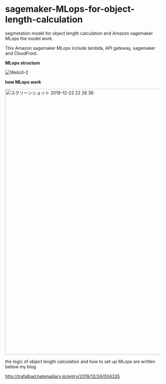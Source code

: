 # sagemaker-MLops-for-object-length-calculation

segmetation model for object length calculation and Amazon sagemaker MLops the model work.

This Amazon sagemaker MLops include lambda, API gateway, sagemaker and CloudFront.

<b>MLops structure</b>

![WebUI-2](https://user-images.githubusercontent.com/48679574/71368891-83162e80-25ec-11ea-964a-ccb6824cbf3b.JPG)



<b>how MLops work</b>

<img width="861" alt="スクリーンショット 2019-12-22 22 26 36" src="https://user-images.githubusercontent.com/48679574/71368926-a17c2a00-25ec-11ea-99f5-9e0d5ec42652.PNG">


the logic of object length calculation and how to set up MLops are written bellow my blog

http://trafalbad.hatenadiary.jp/entry/2019/12/24/004335
